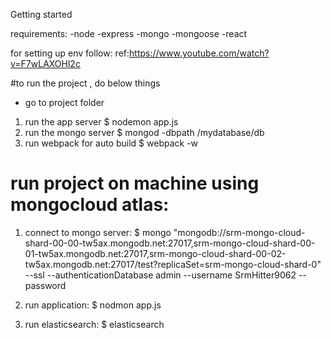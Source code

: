 Getting started

requirements:
-node
-express
-mongo
-mongoose
-react

for setting up env follow:
ref:https://www.youtube.com/watch?v=F7wLAXOHl2c

#to run the project , do below things
- go to project folder
1) run the app server
 $ nodemon app.js
2) run the mongo server
 $ mongod -dbpath /mydatabase/db
3) run webpack for auto build
 $ webpack -w


 # run project on machine using mongocloud atlas:

 1) connect to mongo server:
 $ mongo  "mongodb://srm-mongo-cloud-shard-00-00-tw5ax.mongodb.net:27017,srm-mongo-cloud-shard-00-01-tw5ax.mongodb.net:27017,srm-mongo-cloud-shard-00-02-tw5ax.mongodb.net:27017/test?replicaSet=srm-mongo-cloud-shard-0" --ssl --authenticationDatabase admin --username SrmHitter9062 --password <PASSWORD>

 2) run application:
 $ nodmon app.js

 2) run elasticsearch:
 $ elasticsearch
